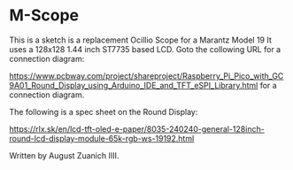 # M-Scope

This is a sketch is a replacement Ocillio Scope for a Marantz Model 19
It uses a 128x128 1.44 inch ST7735 based LCD. Goto the collowing URL for a connection diagram:

https://www.pcbway.com/project/shareproject/Raspberry_Pi_Pico_with_GC9A01_Round_Display_using_Arduino_IDE_and_TFT_eSPI_Library.html for a connection diagram.

The following is a spec sheet on the Round Display:

https://rlx.sk/en/lcd-tft-oled-e-paper/8035-240240-general-128inch-round-lcd-display-module-65k-rgb-ws-19192.html
 
 Written by August Zuanich IIII.
